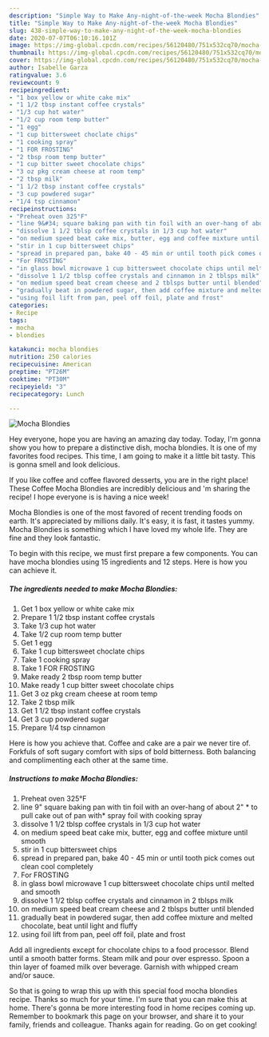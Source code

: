 ```yaml
---
description: "Simple Way to Make Any-night-of-the-week Mocha Blondies"
title: "Simple Way to Make Any-night-of-the-week Mocha Blondies"
slug: 438-simple-way-to-make-any-night-of-the-week-mocha-blondies
date: 2020-07-07T06:10:16.101Z
image: https://img-global.cpcdn.com/recipes/56120480/751x532cq70/mocha-blondies-recipe-main-photo.jpg
thumbnail: https://img-global.cpcdn.com/recipes/56120480/751x532cq70/mocha-blondies-recipe-main-photo.jpg
cover: https://img-global.cpcdn.com/recipes/56120480/751x532cq70/mocha-blondies-recipe-main-photo.jpg
author: Isabelle Garza
ratingvalue: 3.6
reviewcount: 9
recipeingredient:
- "1 box yellow or white cake mix"
- "1 1/2 tbsp instant coffee crystals"
- "1/3 cup hot water"
- "1/2 cup room temp butter"
- "1 egg"
- "1 cup bittersweet choclate chips"
- "1 cooking spray"
- "1 FOR FROSTING"
- "2 tbsp room temp butter"
- "1 cup bitter sweet chocolate chips"
- "3 oz pkg cream cheese at room temp"
- "2 tbsp milk"
- "1 1/2 tbsp instant coffee crystals"
- "3 cup powdered sugar"
- "1/4 tsp cinnamon"
recipeinstructions:
- "Preheat oven 325°F"
- "line 9&#34; square baking pan with tin foil with an over-hang of about 2&#34; * to pull cake out of pan with* spray foil with cooking spray"
- "dissolve 1 1/2 tblsp coffee crystals in 1/3 cup hot water"
- "on medium speed beat cake mix, butter, egg and coffee mixture until smooth"
- "stir in 1 cup bittersweet chips"
- "spread in prepared pan, bake 40 - 45 min or until tooth pick comes out clean cool completely"
- "For FROSTING"
- "in glass bowl microwave 1 cup bittersweet chocolate chips until melted and smooth"
- "dissolve 1 1/2 tblsp coffee crystals and cinnamon in 2 tblsps milk"
- "on medium speed beat cream cheese and 2 tblsps butter until blended"
- "gradually beat in powdered sugar, then add coffee mixture and melted chocolate, beat until light and fluffy"
- "using foil lift from pan, peel off foil, plate and frost"
categories:
- Recipe
tags:
- mocha
- blondies

katakunci: mocha blondies 
nutrition: 250 calories
recipecuisine: American
preptime: "PT26M"
cooktime: "PT30M"
recipeyield: "3"
recipecategory: Lunch

---
```



![Mocha Blondies](https://img-global.cpcdn.com/recipes/56120480/751x532cq70/mocha-blondies-recipe-main-photo.jpg)

Hey everyone, hope you are having an amazing day today. Today, I'm gonna show you how to prepare a distinctive dish, mocha blondies. It is one of my favorites food recipes. This time, I am going to make it a little bit tasty. This is gonna smell and look delicious.

If you like coffee and coffee flavored desserts, you are in the right place! These Coffee Mocha Blondies are incredibly delicious and &#39;m sharing the recipe! I hope everyone is is having a nice week!

Mocha Blondies is one of the most favored of recent trending foods on earth. It's appreciated by millions daily. It's easy, it is fast, it tastes yummy. Mocha Blondies is something which I have loved my whole life. They are fine and they look fantastic.


To begin with this recipe, we must first prepare a few components. You can have mocha blondies using 15 ingredients and 12 steps. Here is how you can achieve it.

<!--inarticleads1-->

##### The ingredients needed to make Mocha Blondies:

1. Get 1 box yellow or white cake mix
1. Prepare 1 1/2 tbsp instant coffee crystals
1. Take 1/3 cup hot water
1. Take 1/2 cup room temp butter
1. Get 1 egg
1. Take 1 cup bittersweet choclate chips
1. Take 1 cooking spray
1. Take 1 FOR FROSTING
1. Make ready 2 tbsp room temp butter
1. Make ready 1 cup bitter sweet chocolate chips
1. Get 3 oz pkg cream cheese at room temp
1. Take 2 tbsp milk
1. Get 1 1/2 tbsp instant coffee crystals
1. Get 3 cup powdered sugar
1. Prepare 1/4 tsp cinnamon


Here is how you achieve that. Coffee and cake are a pair we never tire of. Forkfuls of soft sugary comfort with sips of bold bitterness. Both balancing and complimenting each other at the same time. 

<!--inarticleads2-->

##### Instructions to make Mocha Blondies:

1. Preheat oven 325°F
1. line 9&#34; square baking pan with tin foil with an over-hang of about 2&#34; * to pull cake out of pan with* spray foil with cooking spray
1. dissolve 1 1/2 tblsp coffee crystals in 1/3 cup hot water
1. on medium speed beat cake mix, butter, egg and coffee mixture until smooth
1. stir in 1 cup bittersweet chips
1. spread in prepared pan, bake 40 - 45 min or until tooth pick comes out clean cool completely
1. For FROSTING
1. in glass bowl microwave 1 cup bittersweet chocolate chips until melted and smooth
1. dissolve 1 1/2 tblsp coffee crystals and cinnamon in 2 tblsps milk
1. on medium speed beat cream cheese and 2 tblsps butter until blended
1. gradually beat in powdered sugar, then add coffee mixture and melted chocolate, beat until light and fluffy
1. using foil lift from pan, peel off foil, plate and frost


Add all ingredients except for chocolate chips to a food processor. Blend until a smooth batter forms. Steam milk and pour over espresso. Spoon a thin layer of foamed milk over beverage. Garnish with whipped cream and/or sauce. 

So that is going to wrap this up with this special food mocha blondies recipe. Thanks so much for your time. I'm sure that you can make this at home. There's gonna be more interesting food in home recipes coming up. Remember to bookmark this page on your browser, and share it to your family, friends and colleague. Thanks again for reading. Go on get cooking!
